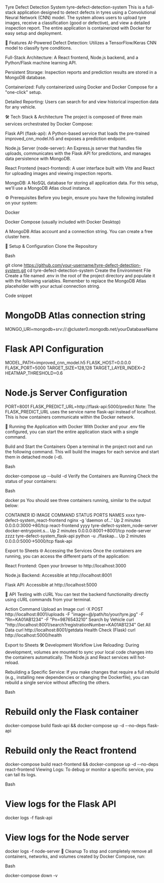 Tyre Defect Detection System tyre-defect-detection-system
This is a full-stack application designed to detect defects in tyres using a Convolutional Neural Network (CNN) model. The system allows users to upload tyre images, receive a classification (good or defective), and view a detailed inspection report. The entire application is containerized with Docker for easy setup and deployment.

🚀 Features
AI-Powered Defect Detection: Utilizes a TensorFlow/Keras CNN model to classify tyre conditions.

Full-Stack Architecture: A React frontend, Node.js backend, and a Python/Flask machine learning API.

Persistent Storage: Inspection reports and prediction results are stored in a MongoDB database.

Containerized: Fully containerized using Docker and Docker Compose for a "one-click" setup.

Detailed Reporting: Users can search for and view historical inspection data for any vehicle.

🛠️ Tech Stack & Architecture
The project is composed of three main services orchestrated by Docker Compose:

Flask API (flask-api): A Python-based service that loads the pre-trained improved_cnn_model.h5 and exposes a prediction endpoint.

Node.js Server (node-server): An Express.js server that handles file uploads, communicates with the Flask API for predictions, and manages data persistence with MongoDB.

React Frontend (react-frontend): A user interface built with Vite and React for uploading images and viewing inspection reports.

MongoDB: A NoSQL database for storing all application data. For this setup, we'll use a MongoDB Atlas cloud instance.

⚙️ Prerequisites
Before you begin, ensure you have the following installed on your system:

Docker

Docker Compose (usually included with Docker Desktop)

A MongoDB Atlas account and a connection string. You can create a free cluster here.

🔑 Setup & Configuration
Clone the Repository

Bash

git clone https://github.com/your-username/tyre-defect-detection-system.git
cd tyre-defect-detection-system
Create the Environment File
Create a file named .env in the root of the project directory and populate it with the following variables. Remember to replace the MongoDB Atlas placeholder with your actual connection string.

Code snippet

# MongoDB Atlas connection string
MONGO_URI=mongodb+srv://<username>:<password>@cluster0.mongodb.net/yourDatabaseName

# Flask API Configuration
MODEL_PATH=improved_cnn_model.h5
FLASK_HOST=0.0.0.0
FLASK_PORT=5000
TARGET_SIZE=128,128
TARGET_LAYER_INDEX=2
HEATMAP_THRESHOLD=0.6

# Node.js Server Configuration
PORT=8001
FLASK_PREDICT_URL=http://flask-api:5000/predict
Note: The FLASK_PREDICT_URL uses the service name flask-api instead of localhost. This is how containers communicate within the Docker network.

🐳 Running the Application with Docker
With Docker and your .env file configured, you can start the entire application stack with a single command.

Build and Start the Containers
Open a terminal in the project root and run the following command. This will build the images for each service and start them in detached mode (-d).

Bash

docker-compose up --build -d
Verify the Containers are Running
Check the status of your containers:

Bash

docker ps
You should see three containers running, similar to the output below:

CONTAINER ID	IMAGE	COMMAND	STATUS	PORTS	NAMES
xxxx	tyre-defect-system_react-frontend	nginx -g 'daemon of...'	Up 2 minutes	0.0.0.0:3000->80/tcp	react-frontend
yyyy	tyre-defect-system_node-server	docker-entrypoint.s...	Up 2 minutes	0.0.0.0:8001->8001/tcp	node-server
zzzz	tyre-defect-system_flask-api	python -u ./flaskap...	Up 2 minutes	0.0.0.0:5000->5000/tcp	flask-api

Export to Sheets
🌐 Accessing the Services
Once the containers are running, you can access the different parts of the application:

React Frontend: Open your browser to http://localhost:3000

Node.js Backend: Accessible at http://localhost:8001

Flask API: Accessible at http://localhost:5000

🧪 API Testing with cURL
You can test the backend functionality directly using cURL commands from your terminal.

Action	Command
Upload an Image	curl -X POST http://localhost:8001/uploads -F "image=@/path/to/your/tyre.jpg" -F "Rn=KA01AB1234" -F "Pn=9876543210"
Search by Vehicle	curl "http://localhost:8001/search?registrationNumber=KA01AB1234"
Get All Data	curl http://localhost:8001/getdata
Health Check (Flask)	curl http://localhost:5000/health

Export to Sheets
🛠️ Development Workflow
Live Reloading: During development, volumes are mounted to sync your local code changes into the containers automatically. The Node.js and React services will hot-reload.

Rebuilding a Specific Service: If you make changes that require a full rebuild (e.g., installing new dependencies or changing the Dockerfile), you can rebuild a single service without affecting the others.

Bash

# Rebuild only the Flask container
docker-compose build flask-api && docker-compose up -d --no-deps flask-api

# Rebuild only the React frontend
docker-compose build react-frontend && docker-compose up -d --no-deps react-frontend
Viewing Logs: To debug or monitor a specific service, you can tail its logs.

Bash

# View logs for the Flask API
docker logs -f flask-api

# View logs for the Node server
docker logs -f node-server
🧹 Cleanup
To stop and completely remove all containers, networks, and volumes created by Docker Compose, run:

Bash

docker-compose down -v






